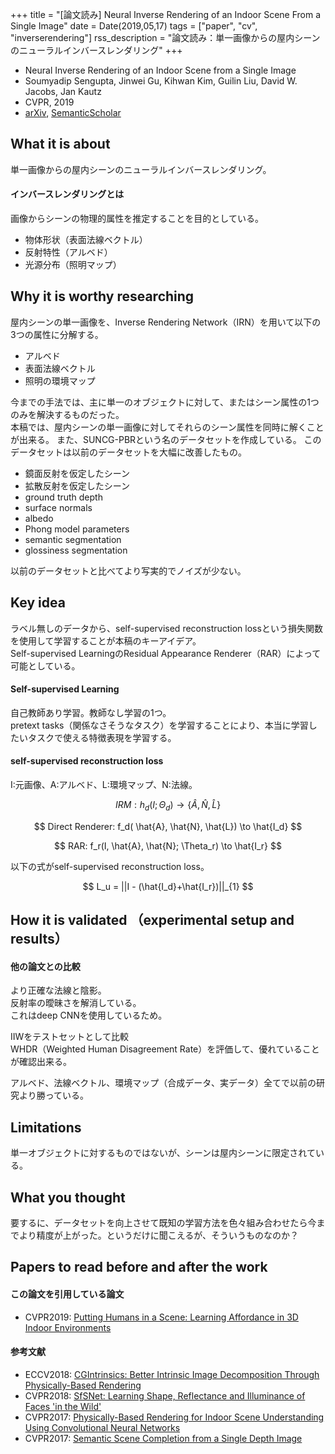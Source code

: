 +++
title = "[論文読み] Neural Inverse Rendering of an Indoor Scene From a Single Image"
date = Date(2019,05,17)
tags = ["paper", "cv", "inverserendering"]
rss_description = "論文読み：単一画像からの屋内シーンのニューラルインバースレンダリング"
+++

<!-- textlint-disable ja-technical-writing/max-comma -->

 - Neural Inverse Rendering of an Indoor Scene from a Single Image
 - Soumyadip Sengupta, Jinwei Gu, Kihwan Kim, Guilin Liu, David W. Jacobs, Jan Kautz
 - CVPR, 2019
 - [arXiv](https://arxiv.org/abs/1901.02453v2), [SemanticScholar](https://www.semanticscholar.org/paper/Neural-Inverse-Rendering-of-an-Indoor-Scene-from-a-Sengupta-Gu/f78e5da29363342ebf04d011c4f756ed021a1a11)

<!-- textlint-enable ja-technical-writing/max-comma -->

## What it is about
単一画像からの屋内シーンのニューラルインバースレンダリング。

#### インバースレンダリングとは
画像からシーンの物理的属性を推定することを目的としている。
 - 物体形状（表面法線ベクトル）
 - 反射特性（アルベド）
 - 光源分布（照明マップ）


## Why it is worthy researching

屋内シーンの単一画像を、Inverse Rendering Network（IRN）を用いて以下の3つの属性に分解する。  
 - アルベド
 - 表面法線ベクトル
 - 照明の環境マップ

今までの手法では、主に単一のオブジェクトに対して、またはシーン属性の1つのみを解決するものだった。  
本稿では、屋内シーンの単一画像に対してそれらのシーン属性を同時に解くことが出来る。
また、SUNCG-PBRという名のデータセットを作成している。
このデータセットは以前のデータセットを大幅に改善したもの。
 * 鏡面反射を仮定したシーン
 * 拡散反射を仮定したシーン
 * ground truth depth
 * surface normals
 * albedo
 * Phong model parameters
 * semantic segmentation
 * glossiness segmentation

以前のデータセットと比べてより写実的でノイズが少ない。

## Key idea
ラベル無しのデータから、self-supervised reconstruction lossという損失関数を使用して学習することが本稿のキーアイデア。  
Self-supervised LearningのResidual Appearance Renderer（RAR）によって可能としている。  

#### Self-supervised Learning
自己教師あり学習。教師なし学習の1つ。  
pretext tasks（関係なさそうなタスク）を学習することにより、本当に学習したいタスクで使える特徴表現を学習する。

#### self-supervised reconstruction loss
I:元画像、A:アルベド、L:環境マップ、N:法線。

$$
IRM: h_d(I;\Theta_d) \to \left\{ \hat{A}, \hat{N}, \hat{L} \right\}
$$

$$
Direct Renderer: f_d( \hat{A}, \hat{N}, \hat{L}) \to \hat{I_d}
$$

$$
RAR: f_r(I, \hat{A}, \hat{N}; \Theta_r) \to \hat{I_r}
$$

以下の式がself-supervised reconstruction loss。

$$
L_u = ||I - (\hat{I_d}+\hat{I_r})||_{1}
$$

## How it is validated （experimental setup and results）
#### 他の論文との比較
より正確な法線と陰影。  
反射率の曖昧さを解消している。  
これはdeep CNNを使用しているため。

IIWをテストセットとして比較  
WHDR（Weighted Human Disagreement Rate）を評価して、優れていることが確認出来る。

アルベド、法線ベクトル、環境マップ（合成データ、実データ）全てで以前の研究より勝っている。

## Limitations
単一オブジェクトに対するものではないが、シーンは屋内シーンに限定されている。

## What you thought
要するに、データセットを向上させて既知の学習方法を色々組み合わせたら今までより精度が上がった。というだけに聞こえるが、そういうものなのか？

## Papers to read before and after the work
#### この論文を引用している論文
* CVPR2019: [Putting Humans in a Scene: Learning Affordance in 3D Indoor Environments](https://arxiv.org/abs/1903.05690)

#### 参考文献
* ECCV2018: [CGIntrinsics: Better Intrinsic Image Decomposition Through Physically-Based Rendering](https://arxiv.org/abs/1808.08601)
* CVPR2018: [SfSNet: Learning Shape, Reflectance and Illuminance of Faces 'in the Wild'](https://www.semanticscholar.org/paper/SfSNet%3A-Learning-Shape%2C-Reflectance-and-Illuminance-Sengupta-Kanazawa/074619ffc19894c13974321d4b31144acc212f91)
* CVPR2017: [Physically-Based Rendering for Indoor Scene Understanding Using Convolutional Neural Networks](https://www.semanticscholar.org/paper/Physically-Based-Rendering-for-Indoor-Scene-Using-Zhang-Song/5b8d3a05d6f25158fff84bc4ef64fd12d92abc2f)
* CVPR2017: [Semantic Scene Completion from a Single Depth Image](https://www.semanticscholar.org/paper/Semantic-Scene-Completion-from-a-Single-Depth-Image-Song-Yu/8a05db7a75c65ee61c3ca7a6e5401b946166290d)
